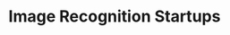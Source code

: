 ---
title: "Image Recognition Startups"
excerpt: "We've put together a list of image recognition and detection startups in the market."
type: collection
heat: 18342

query: item.tags contains 'Image Recognition'

topics:
  - AI
  - Computer Vision

images:
  - url: /assets/images/topics/computer-vision.jpg
    width: 1000
    height: 667
    title: Image Recognition
---